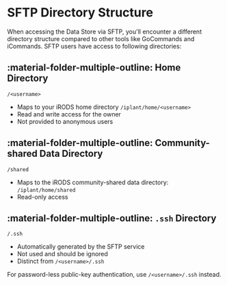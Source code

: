 # SFTP Directory Structure

When accessing the Data Store via SFTP, you'll encounter a different directory structure compared to other tools like GoCommands and iCommands. SFTP users have access to following directories:

## :material-folder-multiple-outline: Home Directory

`/<username>`

- Maps to your iRODS home directory `/iplant/home/<username>`
- Read and write access for the owner
- Not provided to anonymous users

## :material-folder-multiple-outline: Community-shared Data Directory

`/shared`

- Maps to the iRODS community-shared data directory: `/iplant/home/shared`
- Read-only access

## :material-folder-multiple-outline: `.ssh` Directory

`/.ssh`

- Automatically generated by the SFTP service
- Not used and should be ignored
- Distinct from `/<username>/.ssh`

For password-less public-key authentication, use `/<username>/.ssh` instead.

